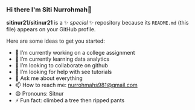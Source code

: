 ### Hi there I'm Siti Nurrohmah👋


**sitinur21/sitinur21** is a ✨ _special_ ✨ repository because its `README.md` (this file) appears on your GitHub profile.

Here are some ideas to get you started:

- 🔭 I’m currently working on a college assignment
- 🌱 I’m currently learning data analytics
- 👯 I’m looking to collaborate on github
- 🤔 I’m looking for help with see tutorials
- 💬 Ask me about everything
- 📫 How to reach me: nurrohmahs981@gmail.com
- 😄 Pronouns: Sitnur
- ⚡ Fun fact: climbed a tree then ripped pants
